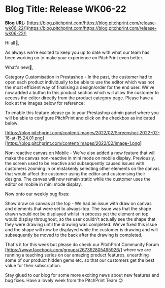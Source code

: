 # **Blog Title**: Release WK06-22

**Blog URL:** [https://blog.pitchprint.com/https://blog.pitchprint.com/release-wk06-22/](https://blog.pitchprint.com/https://blog.pitchprint.com/release-wk06-22/)

Hi all👋,

As always we're excited to keep you up to date with what our team has been working on to make your experience on PitchPrint even better.

What's new🚀,

Category Customisation in Prestashop - In the past, the customer had to open each product individually to be able to use the editor which
was not the most efficient way of finalising a design/order for the end user. We've now added a button to this product section which will
allow the customer to access the editor directly from the product category page. Please have a look at the images below for reference:

To enable this feature please go to your Prestashop admin panel where you will be able to configure PitchPrint and click on the checkbox as
indicated below:

[https://blog.pitchprint.com/content/images/2022/02/Screenshot-2022-02-16-at-15.24.01.png][https://blog.pitchprint.com/content/images/2022/02/image-1.png]

Non-reactive canvas on Mobile - We've also added a new feature that will make the canvas non-reactive in mini mode on mobile display.
Previously, the screen used to be reactive and subsequently caused issues with customers zooming in or mistakenly selecting other elements
on the canvas that would affect the customer using the editor and customising their designs. The canvas will now remain static while the
customer uses the editor on mobile in mini mode display.

Now onto our weekly bug fixes:

Show draw on canvas at the top - We had an issue with draw on canvas and elements that were set to always-top. The issue was that the shape
drawn would not be displayed whilst in process yet the element on top would display throughout, so the user couldn't actually see the shape
that they were drawing until the drawing was completed. We've fixed this issue and the shape will now be displayed while the customer is
drawing and will subsequently be moved to the back after the drawing is completed.

That's it for this week but please do check our PitchPrint Community Forum [https://www.facebook.com/groups/267392805495926/] where we are
running a teaching series on our amazing product features, unearthing some of our product hidden gems etc. so that our customers get the
best value for their subscription.

Stay glued to our blog for some more exciting news about new features and bug fixes. Have a lovely week from the PitchPrint Team 😊


